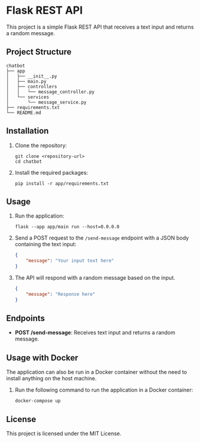 # Flask REST API

This project is a simple Flask REST API that receives a text input and returns a random message. 

## Project Structure

```
chatbot
├── app
│   ├── __init__.py
│   ├── main.py
│   ├── controllers
│   │   └── message_controller.py
│   └── services
│       └── message_service.py
├── requirements.txt
└── README.md
```

## Installation

1. Clone the repository:
   ```
   git clone <repository-url>
   cd chatbot
   ```

2. Install the required packages:
   ```
   pip install -r app/requirements.txt
   ```

## Usage

1. Run the application:
   ```
   flask --app app/main run --host=0.0.0.0
   ```

2. Send a POST request to the `/send-message` endpoint with a JSON body containing the text input:
   ```json
   {
       "message": "Your input text here"
   }
   ```

3. The API will respond with a random message based on the input.
   ```json
   {
       "message": "Response here"
   }
   ```

## Endpoints

- **POST /send-message**: Receives text input and returns a random message.

## Usage with Docker

The application can also be run in a Docker container without the need to install anything on the host machine.

1. Run the following command to run the application in a Docker container:
   ```
   docker-compose up
   ```

## License

This project is licensed under the MIT License.
